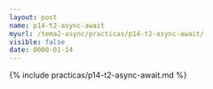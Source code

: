 ```yaml
---
layout: post
name: p14-t2-async-await
myurl: /tema2-async/practicas/p14-t2-async-await/
visible: false
date: 0000-01-14
---
```


{% include practicas/p14-t2-async-await.md %}
